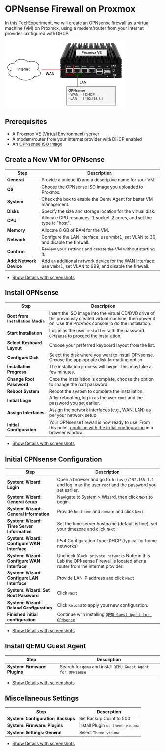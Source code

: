# OPNsense Firewall on Proxmox

In this TechExperiment, we will create an OPNsense firewall as a virtual machine (VM) on Proxmox, using a modem/router from your internet provider configured with DHCP.

![TechExperiment | OPNsense environment overview](images/OPNsense-environment-overview.png)


## Prerequisites
- A [Proxmox VE (Virtual Environment)](https://proxmox.com/en/downloads) server
- A modem/router from your internet provider with DHCP enabled
- An [OPNsense ISO image](https://opnsense.org/download/)

## Create a New VM for OPNsense
| Step                 | Description |
| -------------------- | ---------------------------------------- |
| **General** | Provide a unique ID and a descriptive name for your VM.|
| **OS** | Choose the OPNsense ISO image you uploaded to Proxmox.|
| **System** | Check the box to enable the Qemu Agent for better VM management.|
| **Disks** | Specify the size and storage location for the virtual disk.|
| **CPU** | Allocate CPU resources: 1 socket, 2 cores, and set the type to "host".|
| **Memory** | Allocate 8 GB of RAM for the VM.|
| **Network** | Configure the LAN interface: use vmbr1, set VLAN to 30, and disable the firewall.|
| **Confirm** | Review your settings and create the VM without starting it.|
| **Add: Network Device** | Add an additional network device for the WAN interface: use vmbr1, set VLAN to 999, and disable the firewall.|

- [Show Details with screenshots](docs/1-create-vm/README.md)

## Install OPNsense

| Step                 | Description |
| -------------------- | ---------------------------------------- |
| **Boot from Installation Media** | Insert the ISO image into the virtual CD/DVD drive of the previously created virtual machine, then power it on. Use the Proxmox console to do the installation. |
| **Start Installation** | Log in as the user `installer` with the password `OPNsense` to proceed the installation. |
| **Select Keyboard Layout** | Choose your preferred keyboard layout from the list. |
| **Configure Disk** | Select the disk where you want to install OPNsense. Choose the appropriate disk formatting option. |
| **Installation Progress** | The installation process will begin. This may take a few minutes. |
| **Change Root Password** | Once the installation is complete, choose the option to change the root password. |
| **Reboot System** | Reboot the system to complete the installation. |
| **Initial Login** | After rebooting, log in as the user `root` and the password you set earlier. |
| **Assign Interfaces** | Assign the network interfaces (e.g., WAN, LAN) as per your network setup. |
| **Initial Configuration** | Your OPNsense firewall is now ready to use! From this point, [continue with the initial configuration](docs/3-initial-opnsense-configuration/README.md) in a browser window. |

- [Show Details with screenshots](docs/2-install-opnsense/README.md)

## Initial OPNsense Configuration

| Step                 | Description |
| -------------------- | ---------------------------------------- |
| **System: Wizard: Login** | Open a browser and go to: `https://192.168.1.1` and log in as the user `root` and the password you set earlier. |
| **System: Wizard: General Setup** | Navigate to System > Wizard, then click `Next` to begin. |
| **System: Wizard: General information** | Provide `hostname` and `domain` and click `Next`|
| **System: Wizard: Time Server Information** | Set the time server hostname (default is fine), set your timezone and click `Next` |
| **System: Wizard: Configure WAN Interface** | IPv4 Configuration Type: DHCP (typical for home networks) |
| **System: Wizard: Configure WAN Interface** | Uncheck `Block private networks` Note: in this Lab the OPNsense Firewall is located after a router from the internet provider. |
| **System: Wizard: Configure LAN Interface**  | Provide LAN IP address and click `Next`  |
| **System: Wizard: Set Root Password** | Click `Next`  |
| **System: Wizard: Reload Configuration** | Click `Reload` to apply your new configuration.|
| **Finished initial configuration** | Continue with installing [`QEMU Guest Agent for OPNsense`](docs/4-install-qemu-agent/README.md) |

- [Show Details with screenshots](docs/3-initial-opnsense-configuration/README.md)

## Install QEMU Guest Agent

| Step                 | Description |
| -------------------- | ---------------------------------------- |
| **System: Firmware: Plugins** | Search for `qemu` and install `QEMU Guest Agent for OPNsense` |

- [Show Details with screenshots](docs/4-install-qemu-agent/README.md)

## Miscellaneous Settings

| Step                 | Description |
| -------------------- | ---------------------------------------- |
| **System: Configuration: Backups** | Set Backup Count to 500|
| **System: Firmware: Plugins**| Install Plugin `os-theme-vicuna` |
| **System: Settings:  General** | Select `Theme vicuna`

- [Show Details with screenshots](docs/5-miscellaneous-settings/README.md)

